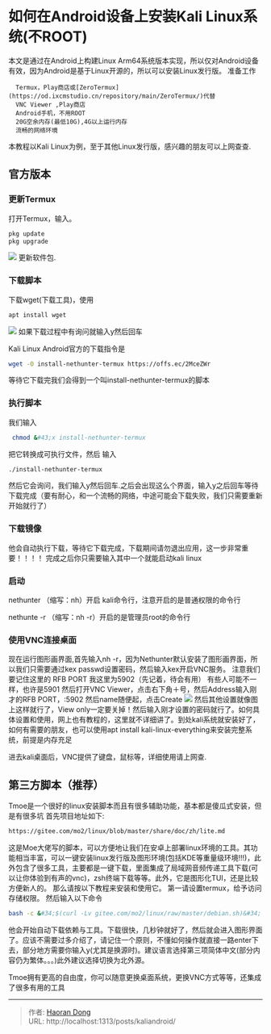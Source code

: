 # 如何在Android设备上安装Kali Linux系统(不ROOT)

本文是通过在Android上构建Linux Arm64系统版本实现，所以仅对Android设备有效，因为Android是基于Linux开源的，所以可以安装Linux发行版。
准备工作  

      Termux，Play商店或[ZeroTermux](https://od.ixcmstudio.cn/repository/main/ZeroTermux/)代替
      VNC Viewer ,Play商店
      Android手机，不用ROOT
      20G空余内存(最低10G),4G以上运行内存
      流畅的网络环境
本教程以Kali Linux为例，至于其他Linux发行版，感兴趣的朋友可以上网查查. 
## 官方版本
### 更新Termux
打开Termux，输入。
``` bash
pkg update
pkg upgrade
```
![](https://i.imgtg.com/2023/07/25/OhYkOL.jpg)
更新软件包. 

### 下载脚本
下载wget(下载工具)，使用
``` bash
apt install wget
```
![](https://i.imgtg.com/2023/07/25/OhYxNi.jpg)
如果下载过程中有询问就输入y然后回车

Kali Linux Android官方的下载指令是
``` bash
wget -O install-nethunter-termux https://offs.ec/2MceZWr
```

等待它下载完我们会得到一个叫install-nethunter-termux的脚本
### 执行脚本
我们输入
``` bash
 chmod &#43;x install-nethunter-termux
```
把它转换成可执行文件，然后 输入
``` bash
./install-nethunter-termux
```
然后它会询问，我们输入y然后回车.之后会出现这么个界面，输入y之后回车等待下载完成（要有耐心，和一个流畅的网络，中途可能会下载失败，我们只需要重新开始就行了）
### 下载镜像
他会自动执行下载，等待它下载完成，下载期间请勿退出应用，这一步非常重要！！！！
完成之后你只需要输入其中一个就能启动kali linux
### 启动
nethunter （缩写：nh）开启 kali命令行，注意开启的是普通权限的命令行

nethunte -r （缩写：nh -r）开启的是管理员root的命令行
### 使用VNC连接桌面
现在运行图形画界面,首先输入nh -r，因为Nethunter默认安装了图形画界面，所以我们只需要通过kex passwd设置密码，然后输入kex开启VNC服务。
注意我们要记住这里的  RFB PORT 我这里为5902（先记着，待会有用） 有些人可能不一样，也许是5901
然后打开VNC Viewer，点击右下角＋号，然后Address输入刚才的RFB PORT，:5902 然后name随便起，点击Create
![](https://i.imgtg.com/2023/07/25/OhYzLX.jpg)
然后其他设置就像图上这样就行了，View only一定要关掉！然后输入刚才设置的密码就行了。如何具体设置和使用，网上也有教程的，这里就不详细讲了。到处kali系统就安装好了，如何有需要的朋友，也可以使用apt install kali-linux-everything来安装完整系统，前提是内存充足

进去kali桌面后，VNC提供了键盘，鼠标等，详细使用请上网查.

## 第三方脚本（推荐）
Tmoe是一个很好的linux安装脚本而且有很多辅助功能，基本都是傻瓜式安装，但是有很多坑
首先项目地址如下:
``` bash
https://gitee.com/mo2/linux/blob/master/share/doc/zh/lite.md
```
这是Moe大佬写的脚本，可以方便地让我们在安卓上部署linux环境的工具。其功能相当丰富，可以一键安装linux发行版及图形环境(包括KDE等重量级环境!!!)，此外包含了很多工具，主要都是一键下载，里面集成了局域网音频传递工具下载(可以让你体验到有声的vnc)，zsh终端下载等等。此外，它是图形化TUI，还是比较方便新人的。
那么请按以下教程来安装和使用它。
第一请设置termux，给予访问存储权限。
然后输入以下命令
``` bash
bash -c &#34;$(curl -Lv gitee.com/mo2/linux/raw/master/debian.sh)&#34;
```
他会开始自动下载依赖与工具。下载很快，几秒钟就好了，然后就会进入图形界面了。应该不需要过多介绍了，请记住一个原则，不懂如何操作就直接一路enter下去，部分地方需要你输入y(尤其是换源时)。建议语言选择第三项简体中文(部分内容仍为繁体。。。)此外建议选择切换为北外源。

Tmoe拥有更高的自由度，你可以随意更换桌面系统，更换VNC方式等等，还集成了很多有用的工具


---

> 作者: [Haoran Dong](https://github.com/TEWQ-1314)  
> URL: http://localhost:1313/posts/kaliandroid/  

